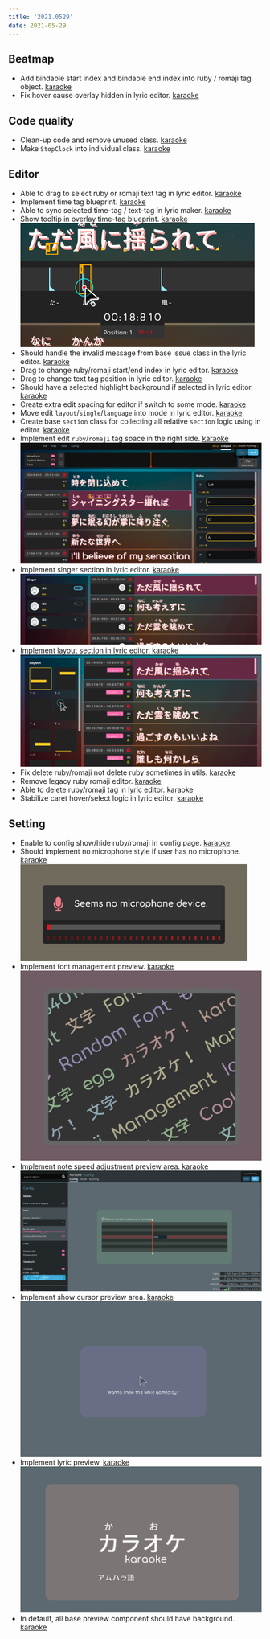 ```yaml
---
title: '2021.0529'
date: 2021-05-29
---
```


## Beatmap
- Add bindable start index and bindable end index into ruby / romaji tag object. [karaoke](#608#609@andy840119)
- Fix hover cause overlay hidden in lyric editor. [karaoke](#652@andy840119)

## Code quality
- Clean-up code and remove unused class. [karaoke](#617@andy840119)
- Make `StopClock` into individual class. [karaoke](#651@andy840119)

## Editor
- Able to drag to select ruby or romaji text tag in lyric editor. [karaoke](#610#613@andy840119)
- Implement time tag blueprint. [karaoke](#612@andy840119)
- Able to sync selected time-tag / text-tag in lyric maker. [karaoke](#614@andy840119)
- Show tooltip in overlay time-tag blueprint. [karaoke](#615@andy840119)    
  ![](res/time-tag-tooltip.png)
- Should handle the invalid message from base issue class in the lyric editor. [karaoke](#616@andy840119)
- Drag to change ruby/romaji start/end index in lyric editor. [karaoke](#619@andy840119)
- Drag to change text tag position in lyric editor. [karaoke](#620@andy840119)
- Should have a selected highlight background if selected in lyric editor. [karaoke](#622#623@andy840119)
- Create extra edit spacing for editor if switch to some mode. [karaoke](#625@andy840119)
- Move edit `layout`/`single`/`language` into mode in lyric editor. [karaoke](#626@andy840119)
- Create base `section` class for collecting all relative `section` logic using in editor. [karaoke](#628@andy840119)
- Implement edit `ruby`/`romaji` tag space in the right side. [karaoke](#629@andy840119)    
  ![](res/edit-ruby-romaji-spacing.png)
- Implement singer section in lyric editor. [karaoke](#630@andy840119)    
  ![](res/edit-singer-spacing.png)
- Implement layout section in lyric editor. [karaoke](#631@andy840119)    
  ![](res/edit-layout-spacing.png)
- Fix delete ruby/romaji not delete ruby sometimes in utils. [karaoke](#632@andy840119)
- Remove legacy ruby romaji editor. [karaoke](#633@andy840119)
- Able to delete ruby/romaji tag in lyric editor. [karaoke](#635@andy840119)
- Stabilize caret hover/select logic in lyric editor. [karaoke](#636@andy840119)

## Setting
- Enable to config show/hide ruby/romaji in config page. [karaoke](#639#642@andy840119)
- Should implement no microphone style if user has no microphone. [karaoke](#643@andy840119)    
  ![](res/no-microphone-state.png)
- Implement font management preview. [karaoke](#644@andy840119)    
  ![](res/manage-font-preview.png)
- Implement note speed adjustment preview area. [karaoke](#640#645@andy840119)    
  ![](res/note-playfield-speed-preview.png)
- Implement show cursor preview area. [karaoke](#646@andy840119)    
  ![](res/show-cursor-preview.png)
- Implement lyric preview. [karaoke](#647@andy840119)    
  ![](res/lyric-preview.png)
- In default, all base preview component should have background. [karaoke](#641@andy840119)